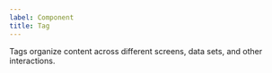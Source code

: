 ```yaml
---
label: Component
title: Tag
---
```


<page-intro>Tags organize content across different screens, data sets, and other interactions.</page-intro>

<component
    component="tag"
    variation="tag"
    >
</component>
